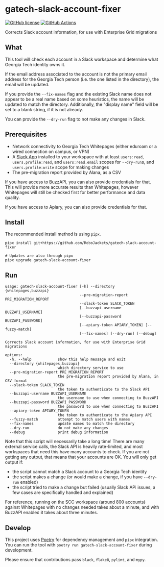 # gatech-slack-account-fixer
[![GitHub license](https://img.shields.io/github/license/RoboJackets/gatech-slack-account-fixer)](https://github.com/RoboJackets/gatech-slack-account-fixer/blob/main/LICENSE) [![GitHub Actions](https://github.com/RoboJackets/gatech-slack-account-fixer/actions/workflows/build.yml/badge.svg)](https://github.com/RoboJackets/gatech-slack-account-fixer/actions/workflows/build.yml)

Corrects Slack account information, for use with Enterprise Grid migrations

## What

This tool will check each account in a Slack workspace and determine what Georgia Tech identity owns it.

If the email address associated to the account is not the primary email address for the Georgia Tech person (i.e. the one listed in the directory), the email will be updated.

If you provide the `--fix-names` flag and the existing Slack name does not appear to be a real name based on some heuristics, the name will be updated to match the directory. Additionally, the "display name" field will be set to a blank string, if it is not already.

You can provide the `--dry-run` flag to not make any changes in Slack.

## Prerequisites

- Network connectivity to Georgia Tech Whitepages (either eduroam or a wired connection on campus, or VPN)
- A [Slack App](https://api.slack.com/apps/) installed to your workspace with at least `users:read`, `users.profile:read`, and `users:read.email` scopes for `--dry-run`s, and `users.profile:write` scope for making changes
- The pre-migration report provided by Alana, as a CSV

If you have access to BuzzAPI, you can also provide credentials for that. This will provide more accurate results than Whitepages, however Whitepages will still be checked first for better performance and data quality.

If you have access to Apiary, you can also provide credentials for that.

## Install
The recommended install method is using `pipx`.

```shell
pipx install git+https://github.com/RoboJackets/gatech-slack-account-fixer

# Updates are also through pipx
pipx upgrade gatech-slack-account-fixer
```

## Run
```
usage: gatech-slack-account-fixer [-h] --directory {whitepages,buzzapi}
                                  --pre-migration-report PRE_MIGRATION_REPORT
                                  --slack-token SLACK_TOKEN
                                  [--buzzapi-username BUZZAPI_USERNAME]
                                  [--buzzapi-password BUZZAPI_PASSWORD]
                                  [--apiary-token APIARY_TOKEN] [--fuzzy-match]
                                  [--fix-names] [--dry-run] [--debug]

Corrects Slack account information, for use with Enterprise Grid migrations

options:
  -h, --help            show this help message and exit
  --directory {whitepages,buzzapi}
                        which directory service to use
  --pre-migration-report PRE_MIGRATION_REPORT
                        the pre-migration report provided by Alana, in CSV format
  --slack-token SLACK_TOKEN
                        the token to authenticate to the Slack API
  --buzzapi-username BUZZAPI_USERNAME
                        the username to use when connecting to BuzzAPI
  --buzzapi-password BUZZAPI_PASSWORD
                        the password to use when connecting to BuzzAPI
  --apiary-token APIARY_TOKEN
                        the token to authenticate to the Apiary API
  --fuzzy-match         attempt to match users with names
  --fix-names           update names to match the directory
  --dry-run             do not make any changes
  --debug               print debug information
```

Note that this script will necessarily take a long time! There are many external service calls, the Slack API is heavily rate-limited, and most workspaces that need this have many accounts to check. If you are not getting any output, that means that your accounts are OK. You will only get output if:

- the script cannot match a Slack account to a Georgia Tech identity
- the script makes a change (or would make a change, if you have `--dry-run` enabled)
- the script tried to make a change but failed (usually Slack API issues, a few cases are specifically handled and explained)

For reference, running on the SCC workspace (around 800 accounts) against Whitepages with no changes needed takes about a minute, and with BuzzAPI enabled it takes about three minutes.

## Develop

This project uses [Poetry](https://python-poetry.org/) for dependency management and `pipx` integration. You can run the tool with `poetry run gatech-slack-account-fixer` during development.

Please ensure that contributions pass `black`, `flake8`, `pylint`, and `mypy`.
